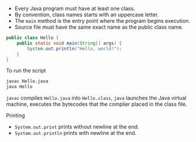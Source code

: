 - Every Java program must have at least one class.
- By convention, class names starts with an uppercase letter.
- The `main` method is the entry point where the program begins execution.
- Source file must have the same exact name as the public class name.

```java
public class Hello {
    public static void main(String[] args) {
        System.out.println("Hello, world!");
    }
}
```

To run the script
```sh
javac Hello.java
java Hello
```
`javac` compiles `Hello.java` into `Hello.class`, `java` launches the Java virtual machine, executes the bytecodes that the complier placed in the class file.

Printing
- `System.out.print` prints without newline at the end.
- `System.out.println` prints with newline at the end.

